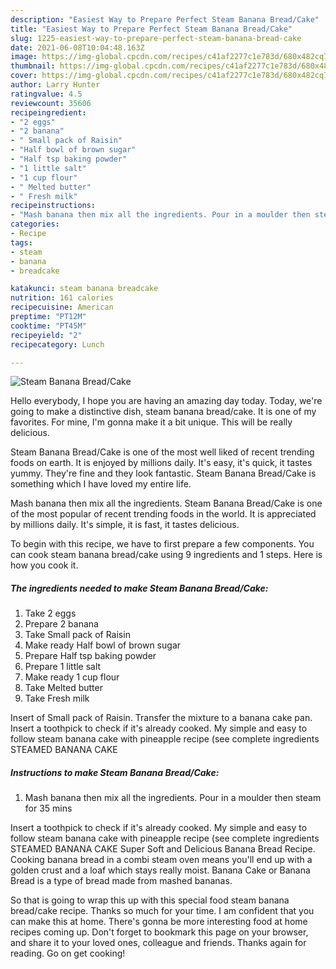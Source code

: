 ```yaml
---
description: "Easiest Way to Prepare Perfect Steam Banana Bread/Cake"
title: "Easiest Way to Prepare Perfect Steam Banana Bread/Cake"
slug: 1225-easiest-way-to-prepare-perfect-steam-banana-bread-cake
date: 2021-06-08T10:04:48.163Z
image: https://img-global.cpcdn.com/recipes/c41af2277c1e783d/680x482cq70/steam-banana-breadcake-recipe-main-photo.jpg
thumbnail: https://img-global.cpcdn.com/recipes/c41af2277c1e783d/680x482cq70/steam-banana-breadcake-recipe-main-photo.jpg
cover: https://img-global.cpcdn.com/recipes/c41af2277c1e783d/680x482cq70/steam-banana-breadcake-recipe-main-photo.jpg
author: Larry Hunter
ratingvalue: 4.5
reviewcount: 35606
recipeingredient:
- "2 eggs"
- "2 banana"
- " Small pack of Raisin"
- "Half bowl of brown sugar"
- "Half tsp baking powder"
- "1 little salt"
- "1 cup flour"
- " Melted butter"
- " Fresh milk"
recipeinstructions:
- "Mash banana then mix all the ingredients. Pour in a moulder then steam for 35 mins"
categories:
- Recipe
tags:
- steam
- banana
- breadcake

katakunci: steam banana breadcake 
nutrition: 161 calories
recipecuisine: American
preptime: "PT12M"
cooktime: "PT45M"
recipeyield: "2"
recipecategory: Lunch

---
```



![Steam Banana Bread/Cake](https://img-global.cpcdn.com/recipes/c41af2277c1e783d/680x482cq70/steam-banana-breadcake-recipe-main-photo.jpg)

Hello everybody, I hope you are having an amazing day today. Today, we're going to make a distinctive dish, steam banana bread/cake. It is one of my favorites. For mine, I'm gonna make it a bit unique. This will be really delicious.

Steam Banana Bread/Cake is one of the most well liked of recent trending foods on earth. It is enjoyed by millions daily. It's easy, it's quick, it tastes yummy. They're fine and they look fantastic. Steam Banana Bread/Cake is something which I have loved my entire life.

Mash banana then mix all the ingredients. Steam Banana Bread/Cake is one of the most popular of recent trending foods in the world. It is appreciated by millions daily. It&#39;s simple, it is fast, it tastes delicious.


To begin with this recipe, we have to first prepare a few components. You can cook steam banana bread/cake using 9 ingredients and 1 steps. Here is how you cook it.

<!--inarticleads1-->

##### The ingredients needed to make Steam Banana Bread/Cake:

1. Take 2 eggs
1. Prepare 2 banana
1. Take  Small pack of Raisin
1. Make ready Half bowl of brown sugar
1. Prepare Half tsp baking powder
1. Prepare 1 little salt
1. Make ready 1 cup flour
1. Take  Melted butter
1. Take  Fresh milk


Insert of Small pack of Raisin. Transfer the mixture to a banana cake pan. Insert a toothpick to check if it&#39;s already cooked. My simple and easy to follow steam banana cake with pineapple recipe (see complete ingredients STEAMED BANANA CAKE 

<!--inarticleads2-->

##### Instructions to make Steam Banana Bread/Cake:

1. Mash banana then mix all the ingredients. Pour in a moulder then steam for 35 mins


Insert a toothpick to check if it&#39;s already cooked. My simple and easy to follow steam banana cake with pineapple recipe (see complete ingredients STEAMED BANANA CAKE Super Soft and Delicious Banana Bread Recipe. Cooking banana bread in a combi steam oven means you&#39;ll end up with a golden crust and a loaf which stays really moist. Banana Cake or Banana Bread is a type of bread made from mashed bananas. 

So that is going to wrap this up with this special food steam banana bread/cake recipe. Thanks so much for your time. I am confident that you can make this at home. There's gonna be more interesting food at home recipes coming up. Don't forget to bookmark this page on your browser, and share it to your loved ones, colleague and friends. Thanks again for reading. Go on get cooking!
